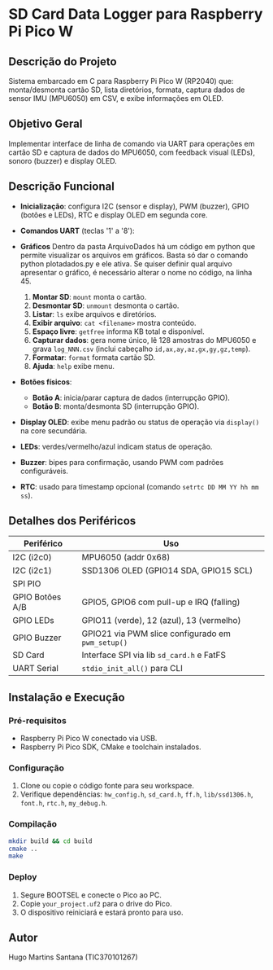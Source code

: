 # SD Card Data Logger para Raspberry Pi Pico W

## Descrição do Projeto

Sistema embarcado em C para Raspberry Pi Pico W (RP2040) que: monta/desmonta cartão SD, lista diretórios, formata, captura dados de sensor IMU (MPU6050) em CSV, e exibe informações em OLED.

## Objetivo Geral

Implementar interface de linha de comando via UART para operações em cartão SD e captura de dados do MPU6050, com feedback visual (LEDs), sonoro (buzzer) e display OLED.

## Descrição Funcional

* **Inicialização**: configura I2C (sensor e display), PWM (buzzer), GPIO (botões e LEDs), RTC e display OLED em segunda core.
* **Comandos UART** (teclas '1' a '8'):
* **Gráficos**
Dentro da pasta ArquivoDados há um código em python que permite visualizar os arquivos em gráficos. Basta só dar o comando python plotadados.py e ele ativa. Se quiser definir qual arquivo apresentar o gráfico, é necessário alterar o nome no código,  na linha 45.

  1. **Montar SD**: `mount` monta o cartão.
  2. **Desmontar SD**: `unmount` desmonta o cartão.
  3. **Listar**: `ls` exibe arquivos e diretórios.
  4. **Exibir arquivo**: `cat <filename>` mostra conteúdo.
  5. **Espaço livre**: `getfree` informa KB total e disponível.
  6. **Capturar dados**: gera nome único, lê 128 amostras do MPU6050 e grava `log_NNN.csv` (inclui cabeçalho `id,ax,ay,az,gx,gy,gz,temp`).
  7. **Formatar**: `format` formata cartão SD.
  8. **Ajuda**: `help` exibe menu.
* **Botões físicos**:

  * **Botão A**: inicia/parar captura de dados (interrupção GPIO).
  * **Botão B**: monta/desmonta SD (interrupção GPIO).
* **Display OLED**: exibe menu padrão ou status de operação via `display()` na core secundária.
* **LEDs**: verdes/vermelho/azul indicam status de operação.
* **Buzzer**: bipes para confirmação, usando PWM com padrões configuráveis.
* **RTC**: usado para timestamp opcional (comando `setrtc DD MM YY hh mm ss`).

## Detalhes dos Periféricos

| Periférico         | Uso                                               |
| ------------------ | ------------------------------------------------- |
| I2C (i2c0)         | MPU6050 (addr 0x68)                               |
| I2C (i2c1)         | SSD1306 OLED (GPIO14 SDA, GPIO15 SCL)             |
| SPI PIO            |                                                   |
| GPIO Botões A/B    | GPIO5, GPIO6 com pull-up e IRQ (falling)          |
| GPIO LEDs          | GPIO11 (verde), 12 (azul), 13 (vermelho)          |
| GPIO Buzzer        | GPIO21 via PWM slice configurado em `pwm_setup()` |
| SD Card            | Interface SPI via lib `sd_card.h` e FatFS         |
| UART Serial        | `stdio_init_all()` para CLI                       |

## Instalação e Execução

### Pré-requisitos

* Raspberry Pi Pico W conectado via USB.
* Raspberry Pi Pico SDK, CMake e toolchain instalados.

### Configuração

1. Clone ou copie o código fonte para seu workspace.
2. Verifique dependências: `hw_config.h`, `sd_card.h`, `ff.h`, `lib/ssd1306.h`, `font.h`, `rtc.h`, `my_debug.h`.

### Compilação

```bash
mkdir build && cd build
cmake ..
make
```

### Deploy

1. Segure BOOTSEL e conecte o Pico ao PC.
2. Copie `your_project.uf2` para o drive do Pico.
3. O dispositivo reiniciará e estará pronto para uso.

## Autor

Hugo Martins Santana (TIC370101267)
